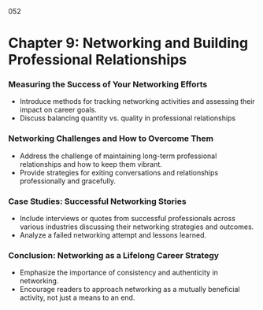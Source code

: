 052

# **Chapter 9: Networking and Building Professional Relationships**

### ****Measuring the Success of Your Networking Efforts****

- Introduce methods for tracking networking activities and assessing their impact on career goals.
- Discuss balancing quantity vs. quality in professional relationships

### ****Networking Challenges and How to Overcome Them****

- Address the challenge of maintaining long-term professional relationships and how to keep them vibrant.
- Provide strategies for exiting conversations and relationships professionally and gracefully.

### ****Case Studies: Successful Networking Stories****

- Include interviews or quotes from successful professionals across various industries discussing their networking strategies and outcomes.
- Analyze a failed networking attempt and lessons learned.

### ****Conclusion: Networking as a Lifelong Career Strategy****

- Emphasize the importance of consistency and authenticity in networking.
- Encourage readers to approach networking as a mutually beneficial activity, not just a means to an end.

